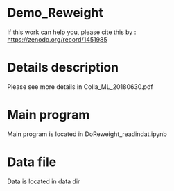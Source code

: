 # Demo_Reweight
If this work can help you, please cite this by : https://zenodo.org/record/1451985 

# Details description
Please see more details in Colla_ML_20180630.pdf

# Main program
Main program is located in DoReweight_readindat.ipynb

# Data file
Data is located in data dir


